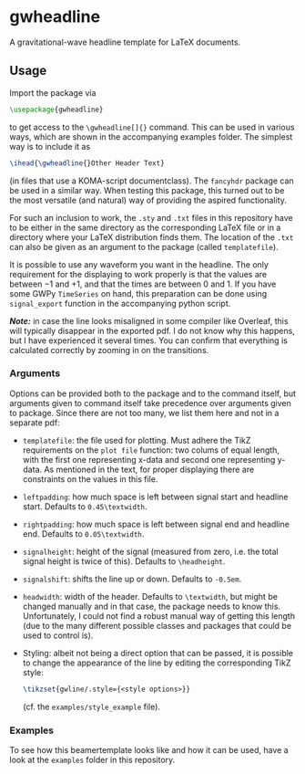 # gwheadline

A gravitational-wave headline template for LaTeX documents.

## Usage

Import the package via

```tex
\usepackage{gwheadline}
```

to get access to the `\gwheadline[]{}` command. This can be used in various
ways, which are shown in the accompanying examples folder. The simplest way is
to include it as

```tex
\ihead{\gwheadline{}Other Header Text}
```

(in files that use a KOMA-script documentclass). The `fancyhdr` package can be
used in a similar way. When testing this package, this turned out to be the
most versatile (and natural) way of providing the aspired functionality.

For such an inclusion to work, the `.sty` and `.txt` files in this repository
have to be either in the same directory as the corresponding LaTeX file or in a
directory where your LaTeX distribution finds them. The location of the `.txt`
can also be given as an argument to the package (called `templatefile`).

It is possible to use any waveform you want in the headline. The only
requirement for the displaying to work properly is that the values are
between $-1$ and $+1$, and that the times are between $0$ and $1$. If you
have some GWPy ``TimeSeries`` on hand, this preparation can be done using
`signal_export` function in the accompanying python script.

***Note:*** in case the line looks misaligned in some compiler like Overleaf,
this will typically disappear in the exported pdf. I do not know why this
happens, but I have experienced it several times. You can confirm that
everything is calculated correctly by zooming in on the transitions.

### Arguments

Options can be provided both to the package and to the command itself, but
arguments given to command itself take precedence over arguments given to package.
Since there are not too many, we list them here and not in a separate pdf:

- `templatefile`: the file used for plotting. Must adhere the TikZ requirements
  on the `plot file` function: two colums of equal length, with the first one
  representing x-data and second one representing y-data. As mentioned in the
  text, for proper displaying there are constraints on the values in this file.

- `leftpadding`: how much space is left between signal start and headline start.
  Defaults to `0.45\textwidth`.

- `rightpadding`: how much space is left between signal end and headline end.
  Defaults to `0.05\textwidth`.

- `signalheight`: height of the signal (measured from zero, i.e. the total
  signal height is twice of this). Defaults to `\headheight`.

- `signalshift`: shifts the line up or down. Defaults to `-0.5em`.

- `headwidth`: width of the header. Defaults to `\textwidth`, but might be
  changed manually and in that case, the package needs to know this. Unfortunately,
  I could not find a robust manual way of getting this length (due to the many
  different possible classes and packages that could be used to control is).

- Styling: albeit not being a direct option that can be passed, it is possible
  to change the appearance of the line by editing the corresponding TikZ style:

  ```tex
  \tikzset{gwline/.style={<style options>}}
  ```

  (cf. the `examples/style_example` file).

### Examples

To see how this beamertemplate looks like and how it can be used, have
a look at the `examples` folder in this repository.
